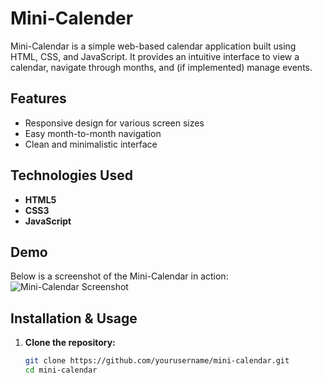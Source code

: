 # Mini-Calender

Mini-Calendar is a simple web-based calendar application built using HTML, CSS, and JavaScript. It provides an intuitive interface to view a calendar, navigate through months, and (if implemented) manage events.

## Features

- Responsive design for various screen sizes
- Easy month-to-month navigation
- Clean and minimalistic interface

## Technologies Used

- **HTML5**
- **CSS3**
- **JavaScript**

## Demo

Below is a screenshot of the Mini-Calendar in action:
![Mini-Calendar Screenshot](https://github.com/niskarshpandey/Mini-Calender/blob/main/Screenshot%202025-03-24%20113535.png)


## Installation & Usage

1. **Clone the repository:**
   ```bash
   git clone https://github.com/yourusername/mini-calendar.git
   cd mini-calendar
